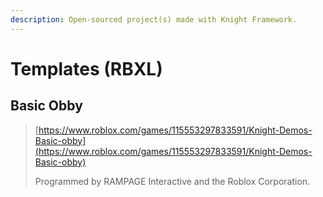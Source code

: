 ```yaml
---
description: Open-sourced project(s) made with Knight Framework.
---
```


# Templates (RBXL)

## Basic Obby

> [https://www.roblox.com/games/115553297833591/Knight-Demos-Basic-obby](https://www.roblox.com/games/115553297833591/Knight-Demos-Basic-obby)
>
> Programmed by RAMPAGE Interactive and the Roblox Corporation.
